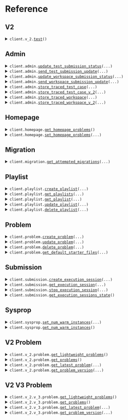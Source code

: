 # Reference
## V2
<details><summary><code>client.v_2.<a href="src/seed/v_2/client.py">test</a>()</code></summary>
<dl>
<dd>

#### 🔌 Usage

<dl>
<dd>

<dl>
<dd>

```python
from seed import SeedTrace

client = SeedTrace(
    x_random_header="YOUR_X_RANDOM_HEADER",
    token="YOUR_TOKEN",
)
client.v_2.test()

```
</dd>
</dl>
</dd>
</dl>

#### ⚙️ Parameters

<dl>
<dd>

<dl>
<dd>

**request_options:** `typing.Optional[RequestOptions]` — Request-specific configuration.
    
</dd>
</dl>
</dd>
</dl>


</dd>
</dl>
</details>

## Admin
<details><summary><code>client.admin.<a href="src/seed/admin/client.py">update_test_submission_status</a>(...)</code></summary>
<dl>
<dd>

#### 🔌 Usage

<dl>
<dd>

<dl>
<dd>

```python
import uuid

from seed import SeedTrace
from seed.submission import TestSubmissionStatus

client = SeedTrace(
    x_random_header="YOUR_X_RANDOM_HEADER",
    token="YOUR_TOKEN",
)
client.admin.update_test_submission_status(
    submission_id=uuid.UUID(
        "d5e9c84f-c2b2-4bf4-b4b0-7ffd7a9ffc32",
    ),
    request=TestSubmissionStatus(),
)

```
</dd>
</dl>
</dd>
</dl>

#### ⚙️ Parameters

<dl>
<dd>

<dl>
<dd>

**submission_id:** `SubmissionId` 
    
</dd>
</dl>

<dl>
<dd>

**request:** `TestSubmissionStatus` 
    
</dd>
</dl>

<dl>
<dd>

**request_options:** `typing.Optional[RequestOptions]` — Request-specific configuration.
    
</dd>
</dl>
</dd>
</dl>


</dd>
</dl>
</details>

<details><summary><code>client.admin.<a href="src/seed/admin/client.py">send_test_submission_update</a>(...)</code></summary>
<dl>
<dd>

#### 🔌 Usage

<dl>
<dd>

<dl>
<dd>

```python
import datetime
import uuid

from seed import SeedTrace
from seed.submission import TestSubmissionUpdateInfo_Running

client = SeedTrace(
    x_random_header="YOUR_X_RANDOM_HEADER",
    token="YOUR_TOKEN",
)
client.admin.send_test_submission_update(
    submission_id=uuid.UUID(
        "d5e9c84f-c2b2-4bf4-b4b0-7ffd7a9ffc32",
    ),
    update_time=datetime.datetime.fromisoformat(
        "2024-01-15 09:30:00+00:00",
    ),
    update_info=TestSubmissionUpdateInfo_Running(value="QUEUEING_SUBMISSION"),
)

```
</dd>
</dl>
</dd>
</dl>

#### ⚙️ Parameters

<dl>
<dd>

<dl>
<dd>

**submission_id:** `SubmissionId` 
    
</dd>
</dl>

<dl>
<dd>

**update_time:** `dt.datetime` 
    
</dd>
</dl>

<dl>
<dd>

**update_info:** `TestSubmissionUpdateInfo` 
    
</dd>
</dl>

<dl>
<dd>

**request_options:** `typing.Optional[RequestOptions]` — Request-specific configuration.
    
</dd>
</dl>
</dd>
</dl>


</dd>
</dl>
</details>

<details><summary><code>client.admin.<a href="src/seed/admin/client.py">update_workspace_submission_status</a>(...)</code></summary>
<dl>
<dd>

#### 🔌 Usage

<dl>
<dd>

<dl>
<dd>

```python
import uuid

from seed import SeedTrace
from seed.submission import WorkspaceSubmissionStatus

client = SeedTrace(
    x_random_header="YOUR_X_RANDOM_HEADER",
    token="YOUR_TOKEN",
)
client.admin.update_workspace_submission_status(
    submission_id=uuid.UUID(
        "d5e9c84f-c2b2-4bf4-b4b0-7ffd7a9ffc32",
    ),
    request=WorkspaceSubmissionStatus(),
)

```
</dd>
</dl>
</dd>
</dl>

#### ⚙️ Parameters

<dl>
<dd>

<dl>
<dd>

**submission_id:** `SubmissionId` 
    
</dd>
</dl>

<dl>
<dd>

**request:** `WorkspaceSubmissionStatus` 
    
</dd>
</dl>

<dl>
<dd>

**request_options:** `typing.Optional[RequestOptions]` — Request-specific configuration.
    
</dd>
</dl>
</dd>
</dl>


</dd>
</dl>
</details>

<details><summary><code>client.admin.<a href="src/seed/admin/client.py">send_workspace_submission_update</a>(...)</code></summary>
<dl>
<dd>

#### 🔌 Usage

<dl>
<dd>

<dl>
<dd>

```python
import datetime
import uuid

from seed import SeedTrace
from seed.submission import WorkspaceSubmissionUpdateInfo_Running

client = SeedTrace(
    x_random_header="YOUR_X_RANDOM_HEADER",
    token="YOUR_TOKEN",
)
client.admin.send_workspace_submission_update(
    submission_id=uuid.UUID(
        "d5e9c84f-c2b2-4bf4-b4b0-7ffd7a9ffc32",
    ),
    update_time=datetime.datetime.fromisoformat(
        "2024-01-15 09:30:00+00:00",
    ),
    update_info=WorkspaceSubmissionUpdateInfo_Running(
        value="QUEUEING_SUBMISSION"
    ),
)

```
</dd>
</dl>
</dd>
</dl>

#### ⚙️ Parameters

<dl>
<dd>

<dl>
<dd>

**submission_id:** `SubmissionId` 
    
</dd>
</dl>

<dl>
<dd>

**update_time:** `dt.datetime` 
    
</dd>
</dl>

<dl>
<dd>

**update_info:** `WorkspaceSubmissionUpdateInfo` 
    
</dd>
</dl>

<dl>
<dd>

**request_options:** `typing.Optional[RequestOptions]` — Request-specific configuration.
    
</dd>
</dl>
</dd>
</dl>


</dd>
</dl>
</details>

<details><summary><code>client.admin.<a href="src/seed/admin/client.py">store_traced_test_case</a>(...)</code></summary>
<dl>
<dd>

#### 🔌 Usage

<dl>
<dd>

<dl>
<dd>

```python
import uuid

from seed import SeedTrace
from seed.commons import DebugVariableValue_IntegerValue
from seed.submission import (
    ExpressionLocation,
    StackInformation,
    TestCaseResult,
    TestCaseResultWithStdout,
    TraceResponse,
)

client = SeedTrace(
    x_random_header="YOUR_X_RANDOM_HEADER",
    token="YOUR_TOKEN",
)
client.admin.store_traced_test_case(
    submission_id=uuid.UUID(
        "d5e9c84f-c2b2-4bf4-b4b0-7ffd7a9ffc32",
    ),
    test_case_id="string",
    result=TestCaseResultWithStdout(
        result=TestCaseResult(),
        stdout="string",
    ),
    trace_responses=[
        TraceResponse(
            submission_id=uuid.UUID(
                "d5e9c84f-c2b2-4bf4-b4b0-7ffd7a9ffc32",
            ),
            line_number=1,
            return_value=DebugVariableValue_IntegerValue(value=1),
            expression_location=ExpressionLocation(),
            stack=StackInformation(),
            stdout="string",
        )
    ],
)

```
</dd>
</dl>
</dd>
</dl>

#### ⚙️ Parameters

<dl>
<dd>

<dl>
<dd>

**submission_id:** `SubmissionId` 
    
</dd>
</dl>

<dl>
<dd>

**test_case_id:** `str` 
    
</dd>
</dl>

<dl>
<dd>

**result:** `TestCaseResultWithStdout` 
    
</dd>
</dl>

<dl>
<dd>

**trace_responses:** `typing.Sequence[TraceResponse]` 
    
</dd>
</dl>

<dl>
<dd>

**request_options:** `typing.Optional[RequestOptions]` — Request-specific configuration.
    
</dd>
</dl>
</dd>
</dl>


</dd>
</dl>
</details>

<details><summary><code>client.admin.<a href="src/seed/admin/client.py">store_traced_test_case_v_2</a>(...)</code></summary>
<dl>
<dd>

#### 🔌 Usage

<dl>
<dd>

<dl>
<dd>

```python
import uuid

from seed import SeedTrace
from seed.commons import DebugVariableValue_IntegerValue
from seed.submission import (
    ExpressionLocation,
    StackInformation,
    TracedFile,
    TraceResponseV2,
)

client = SeedTrace(
    x_random_header="YOUR_X_RANDOM_HEADER",
    token="YOUR_TOKEN",
)
client.admin.store_traced_test_case_v_2(
    submission_id=uuid.UUID(
        "d5e9c84f-c2b2-4bf4-b4b0-7ffd7a9ffc32",
    ),
    test_case_id="string",
    request=[
        TraceResponseV2(
            submission_id=uuid.UUID(
                "d5e9c84f-c2b2-4bf4-b4b0-7ffd7a9ffc32",
            ),
            line_number=1,
            file=TracedFile(),
            return_value=DebugVariableValue_IntegerValue(value=1),
            expression_location=ExpressionLocation(),
            stack=StackInformation(),
            stdout="string",
        )
    ],
)

```
</dd>
</dl>
</dd>
</dl>

#### ⚙️ Parameters

<dl>
<dd>

<dl>
<dd>

**submission_id:** `SubmissionId` 
    
</dd>
</dl>

<dl>
<dd>

**test_case_id:** `TestCaseId` 
    
</dd>
</dl>

<dl>
<dd>

**request:** `typing.Sequence[TraceResponseV2]` 
    
</dd>
</dl>

<dl>
<dd>

**request_options:** `typing.Optional[RequestOptions]` — Request-specific configuration.
    
</dd>
</dl>
</dd>
</dl>


</dd>
</dl>
</details>

<details><summary><code>client.admin.<a href="src/seed/admin/client.py">store_traced_workspace</a>(...)</code></summary>
<dl>
<dd>

#### 🔌 Usage

<dl>
<dd>

<dl>
<dd>

```python
import uuid

from seed import SeedTrace
from seed.commons import DebugVariableValue_IntegerValue
from seed.submission import (
    ExceptionInfo,
    ExceptionV2_Generic,
    ExpressionLocation,
    StackInformation,
    TraceResponse,
    WorkspaceRunDetails,
)

client = SeedTrace(
    x_random_header="YOUR_X_RANDOM_HEADER",
    token="YOUR_TOKEN",
)
client.admin.store_traced_workspace(
    submission_id=uuid.UUID(
        "d5e9c84f-c2b2-4bf4-b4b0-7ffd7a9ffc32",
    ),
    workspace_run_details=WorkspaceRunDetails(
        exception_v_2=ExceptionV2_Generic(),
        exception=ExceptionInfo(),
        stdout="string",
    ),
    trace_responses=[
        TraceResponse(
            submission_id=uuid.UUID(
                "d5e9c84f-c2b2-4bf4-b4b0-7ffd7a9ffc32",
            ),
            line_number=1,
            return_value=DebugVariableValue_IntegerValue(value=1),
            expression_location=ExpressionLocation(),
            stack=StackInformation(),
            stdout="string",
        )
    ],
)

```
</dd>
</dl>
</dd>
</dl>

#### ⚙️ Parameters

<dl>
<dd>

<dl>
<dd>

**submission_id:** `SubmissionId` 
    
</dd>
</dl>

<dl>
<dd>

**workspace_run_details:** `WorkspaceRunDetails` 
    
</dd>
</dl>

<dl>
<dd>

**trace_responses:** `typing.Sequence[TraceResponse]` 
    
</dd>
</dl>

<dl>
<dd>

**request_options:** `typing.Optional[RequestOptions]` — Request-specific configuration.
    
</dd>
</dl>
</dd>
</dl>


</dd>
</dl>
</details>

<details><summary><code>client.admin.<a href="src/seed/admin/client.py">store_traced_workspace_v_2</a>(...)</code></summary>
<dl>
<dd>

#### 🔌 Usage

<dl>
<dd>

<dl>
<dd>

```python
import uuid

from seed import SeedTrace
from seed.commons import DebugVariableValue_IntegerValue
from seed.submission import (
    ExpressionLocation,
    StackInformation,
    TracedFile,
    TraceResponseV2,
)

client = SeedTrace(
    x_random_header="YOUR_X_RANDOM_HEADER",
    token="YOUR_TOKEN",
)
client.admin.store_traced_workspace_v_2(
    submission_id=uuid.UUID(
        "d5e9c84f-c2b2-4bf4-b4b0-7ffd7a9ffc32",
    ),
    request=[
        TraceResponseV2(
            submission_id=uuid.UUID(
                "d5e9c84f-c2b2-4bf4-b4b0-7ffd7a9ffc32",
            ),
            line_number=1,
            file=TracedFile(),
            return_value=DebugVariableValue_IntegerValue(value=1),
            expression_location=ExpressionLocation(),
            stack=StackInformation(),
            stdout="string",
        )
    ],
)

```
</dd>
</dl>
</dd>
</dl>

#### ⚙️ Parameters

<dl>
<dd>

<dl>
<dd>

**submission_id:** `SubmissionId` 
    
</dd>
</dl>

<dl>
<dd>

**request:** `typing.Sequence[TraceResponseV2]` 
    
</dd>
</dl>

<dl>
<dd>

**request_options:** `typing.Optional[RequestOptions]` — Request-specific configuration.
    
</dd>
</dl>
</dd>
</dl>


</dd>
</dl>
</details>

## Homepage
<details><summary><code>client.homepage.<a href="src/seed/homepage/client.py">get_homepage_problems</a>()</code></summary>
<dl>
<dd>

#### 🔌 Usage

<dl>
<dd>

<dl>
<dd>

```python
from seed import SeedTrace

client = SeedTrace(
    x_random_header="YOUR_X_RANDOM_HEADER",
    token="YOUR_TOKEN",
)
client.homepage.get_homepage_problems()

```
</dd>
</dl>
</dd>
</dl>

#### ⚙️ Parameters

<dl>
<dd>

<dl>
<dd>

**request_options:** `typing.Optional[RequestOptions]` — Request-specific configuration.
    
</dd>
</dl>
</dd>
</dl>


</dd>
</dl>
</details>

<details><summary><code>client.homepage.<a href="src/seed/homepage/client.py">set_homepage_problems</a>(...)</code></summary>
<dl>
<dd>

#### 🔌 Usage

<dl>
<dd>

<dl>
<dd>

```python
from seed import SeedTrace

client = SeedTrace(
    x_random_header="YOUR_X_RANDOM_HEADER",
    token="YOUR_TOKEN",
)
client.homepage.set_homepage_problems(
    request=["string"],
)

```
</dd>
</dl>
</dd>
</dl>

#### ⚙️ Parameters

<dl>
<dd>

<dl>
<dd>

**request:** `typing.Sequence[ProblemId]` 
    
</dd>
</dl>

<dl>
<dd>

**request_options:** `typing.Optional[RequestOptions]` — Request-specific configuration.
    
</dd>
</dl>
</dd>
</dl>


</dd>
</dl>
</details>

## Migration
<details><summary><code>client.migration.<a href="src/seed/migration/client.py">get_attempted_migrations</a>(...)</code></summary>
<dl>
<dd>

#### 🔌 Usage

<dl>
<dd>

<dl>
<dd>

```python
from seed import SeedTrace

client = SeedTrace(
    x_random_header="YOUR_X_RANDOM_HEADER",
    token="YOUR_TOKEN",
)
client.migration.get_attempted_migrations(
    admin_key_header="string",
)

```
</dd>
</dl>
</dd>
</dl>

#### ⚙️ Parameters

<dl>
<dd>

<dl>
<dd>

**admin_key_header:** `str` 
    
</dd>
</dl>

<dl>
<dd>

**request_options:** `typing.Optional[RequestOptions]` — Request-specific configuration.
    
</dd>
</dl>
</dd>
</dl>


</dd>
</dl>
</details>

## Playlist
<details><summary><code>client.playlist.<a href="src/seed/playlist/client.py">create_playlist</a>(...)</code></summary>
<dl>
<dd>

#### 📝 Description

<dl>
<dd>

<dl>
<dd>

Create a new playlist
</dd>
</dl>
</dd>
</dl>

#### 🔌 Usage

<dl>
<dd>

<dl>
<dd>

```python
import datetime

from seed import SeedTrace

client = SeedTrace(
    x_random_header="YOUR_X_RANDOM_HEADER",
    token="YOUR_TOKEN",
)
client.playlist.create_playlist(
    service_param=1,
    datetime=datetime.datetime.fromisoformat(
        "2024-01-15 09:30:00+00:00",
    ),
    optional_datetime=datetime.datetime.fromisoformat(
        "2024-01-15 09:30:00+00:00",
    ),
    name="string",
    problems=["string"],
)

```
</dd>
</dl>
</dd>
</dl>

#### ⚙️ Parameters

<dl>
<dd>

<dl>
<dd>

**service_param:** `int` 
    
</dd>
</dl>

<dl>
<dd>

**datetime:** `dt.datetime` 
    
</dd>
</dl>

<dl>
<dd>

**name:** `str` 
    
</dd>
</dl>

<dl>
<dd>

**problems:** `typing.Sequence[ProblemId]` 
    
</dd>
</dl>

<dl>
<dd>

**optional_datetime:** `typing.Optional[dt.datetime]` 
    
</dd>
</dl>

<dl>
<dd>

**request_options:** `typing.Optional[RequestOptions]` — Request-specific configuration.
    
</dd>
</dl>
</dd>
</dl>


</dd>
</dl>
</details>

<details><summary><code>client.playlist.<a href="src/seed/playlist/client.py">get_playlists</a>(...)</code></summary>
<dl>
<dd>

#### 📝 Description

<dl>
<dd>

<dl>
<dd>

Returns the user's playlists
</dd>
</dl>
</dd>
</dl>

#### 🔌 Usage

<dl>
<dd>

<dl>
<dd>

```python
from seed import SeedTrace

client = SeedTrace(
    x_random_header="YOUR_X_RANDOM_HEADER",
    token="YOUR_TOKEN",
)
client.playlist.get_playlists(
    service_param=1,
    limit=1,
    other_field="string",
    multi_line_docs="string",
    optional_multiple_field="string",
    multiple_field="string",
)

```
</dd>
</dl>
</dd>
</dl>

#### ⚙️ Parameters

<dl>
<dd>

<dl>
<dd>

**service_param:** `int` 
    
</dd>
</dl>

<dl>
<dd>

**other_field:** `str` — i'm another field
    
</dd>
</dl>

<dl>
<dd>

**multi_line_docs:** `str` 

I'm a multiline
description
    
</dd>
</dl>

<dl>
<dd>

**multiple_field:** `typing.Union[str, typing.Sequence[str]]` 
    
</dd>
</dl>

<dl>
<dd>

**limit:** `typing.Optional[int]` 
    
</dd>
</dl>

<dl>
<dd>

**optional_multiple_field:** `typing.Optional[typing.Union[str, typing.Sequence[str]]]` 
    
</dd>
</dl>

<dl>
<dd>

**request_options:** `typing.Optional[RequestOptions]` — Request-specific configuration.
    
</dd>
</dl>
</dd>
</dl>


</dd>
</dl>
</details>

<details><summary><code>client.playlist.<a href="src/seed/playlist/client.py">get_playlist</a>(...)</code></summary>
<dl>
<dd>

#### 📝 Description

<dl>
<dd>

<dl>
<dd>

Returns a playlist
</dd>
</dl>
</dd>
</dl>

#### 🔌 Usage

<dl>
<dd>

<dl>
<dd>

```python
from seed import SeedTrace

client = SeedTrace(
    x_random_header="YOUR_X_RANDOM_HEADER",
    token="YOUR_TOKEN",
)
client.playlist.get_playlist(
    service_param=1,
    playlist_id="string",
)

```
</dd>
</dl>
</dd>
</dl>

#### ⚙️ Parameters

<dl>
<dd>

<dl>
<dd>

**service_param:** `int` 
    
</dd>
</dl>

<dl>
<dd>

**playlist_id:** `PlaylistId` 
    
</dd>
</dl>

<dl>
<dd>

**request_options:** `typing.Optional[RequestOptions]` — Request-specific configuration.
    
</dd>
</dl>
</dd>
</dl>


</dd>
</dl>
</details>

<details><summary><code>client.playlist.<a href="src/seed/playlist/client.py">update_playlist</a>(...)</code></summary>
<dl>
<dd>

#### 📝 Description

<dl>
<dd>

<dl>
<dd>

Updates a playlist
</dd>
</dl>
</dd>
</dl>

#### 🔌 Usage

<dl>
<dd>

<dl>
<dd>

```python
from seed import SeedTrace
from seed.playlist import UpdatePlaylistRequest

client = SeedTrace(
    x_random_header="YOUR_X_RANDOM_HEADER",
    token="YOUR_TOKEN",
)
client.playlist.update_playlist(
    service_param=1,
    playlist_id="string",
    request=UpdatePlaylistRequest(
        name="string",
        problems=["string"],
    ),
)

```
</dd>
</dl>
</dd>
</dl>

#### ⚙️ Parameters

<dl>
<dd>

<dl>
<dd>

**service_param:** `int` 
    
</dd>
</dl>

<dl>
<dd>

**playlist_id:** `PlaylistId` 
    
</dd>
</dl>

<dl>
<dd>

**request:** `typing.Optional[UpdatePlaylistRequest]` 
    
</dd>
</dl>

<dl>
<dd>

**request_options:** `typing.Optional[RequestOptions]` — Request-specific configuration.
    
</dd>
</dl>
</dd>
</dl>


</dd>
</dl>
</details>

<details><summary><code>client.playlist.<a href="src/seed/playlist/client.py">delete_playlist</a>(...)</code></summary>
<dl>
<dd>

#### 📝 Description

<dl>
<dd>

<dl>
<dd>

Deletes a playlist
</dd>
</dl>
</dd>
</dl>

#### 🔌 Usage

<dl>
<dd>

<dl>
<dd>

```python
from seed import SeedTrace

client = SeedTrace(
    x_random_header="YOUR_X_RANDOM_HEADER",
    token="YOUR_TOKEN",
)
client.playlist.delete_playlist(
    service_param=1,
    playlist_id="string",
)

```
</dd>
</dl>
</dd>
</dl>

#### ⚙️ Parameters

<dl>
<dd>

<dl>
<dd>

**service_param:** `int` 
    
</dd>
</dl>

<dl>
<dd>

**playlist_id:** `PlaylistId` 
    
</dd>
</dl>

<dl>
<dd>

**request_options:** `typing.Optional[RequestOptions]` — Request-specific configuration.
    
</dd>
</dl>
</dd>
</dl>


</dd>
</dl>
</details>

## Problem
<details><summary><code>client.problem.<a href="src/seed/problem/client.py">create_problem</a>(...)</code></summary>
<dl>
<dd>

#### 📝 Description

<dl>
<dd>

<dl>
<dd>

Creates a problem
</dd>
</dl>
</dd>
</dl>

#### 🔌 Usage

<dl>
<dd>

<dl>
<dd>

```python
from seed import SeedTrace
from seed.commons import (
    FileInfo,
    TestCase,
    TestCaseWithExpectedResult,
    VariableType,
    VariableValue_IntegerValue,
)
from seed.problem import (
    ProblemDescription,
    ProblemDescriptionBoard_Html,
    ProblemFiles,
    VariableTypeAndName,
)

client = SeedTrace(
    x_random_header="YOUR_X_RANDOM_HEADER",
    token="YOUR_TOKEN",
)
client.problem.create_problem(
    problem_name="string",
    problem_description=ProblemDescription(
        boards=[ProblemDescriptionBoard_Html(value="string")],
    ),
    files={
        "JAVA": ProblemFiles(
            solution_file=FileInfo(
                filename="string",
                contents="string",
            ),
            read_only_files=[
                FileInfo(
                    filename="string",
                    contents="string",
                )
            ],
        )
    },
    input_params=[
        VariableTypeAndName(
            variable_type=VariableType(),
            name="string",
        )
    ],
    output_type=VariableType(),
    testcases=[
        TestCaseWithExpectedResult(
            test_case=TestCase(
                id="string",
                params=[VariableValue_IntegerValue(value=1)],
            ),
            expected_result=VariableValue_IntegerValue(value=1),
        )
    ],
    method_name="string",
)

```
</dd>
</dl>
</dd>
</dl>

#### ⚙️ Parameters

<dl>
<dd>

<dl>
<dd>

**problem_name:** `str` 
    
</dd>
</dl>

<dl>
<dd>

**problem_description:** `ProblemDescription` 
    
</dd>
</dl>

<dl>
<dd>

**files:** `typing.Dict[Language, ProblemFiles]` 
    
</dd>
</dl>

<dl>
<dd>

**input_params:** `typing.Sequence[VariableTypeAndName]` 
    
</dd>
</dl>

<dl>
<dd>

**output_type:** `VariableType` 
    
</dd>
</dl>

<dl>
<dd>

**testcases:** `typing.Sequence[TestCaseWithExpectedResult]` 
    
</dd>
</dl>

<dl>
<dd>

**method_name:** `str` 
    
</dd>
</dl>

<dl>
<dd>

**request_options:** `typing.Optional[RequestOptions]` — Request-specific configuration.
    
</dd>
</dl>
</dd>
</dl>


</dd>
</dl>
</details>

<details><summary><code>client.problem.<a href="src/seed/problem/client.py">update_problem</a>(...)</code></summary>
<dl>
<dd>

#### 📝 Description

<dl>
<dd>

<dl>
<dd>

Updates a problem
</dd>
</dl>
</dd>
</dl>

#### 🔌 Usage

<dl>
<dd>

<dl>
<dd>

```python
from seed import SeedTrace
from seed.commons import (
    FileInfo,
    TestCase,
    TestCaseWithExpectedResult,
    VariableType,
    VariableValue_IntegerValue,
)
from seed.problem import (
    ProblemDescription,
    ProblemDescriptionBoard_Html,
    ProblemFiles,
    VariableTypeAndName,
)

client = SeedTrace(
    x_random_header="YOUR_X_RANDOM_HEADER",
    token="YOUR_TOKEN",
)
client.problem.update_problem(
    problem_id="string",
    problem_name="string",
    problem_description=ProblemDescription(
        boards=[ProblemDescriptionBoard_Html(value="string")],
    ),
    files={
        "JAVA": ProblemFiles(
            solution_file=FileInfo(
                filename="string",
                contents="string",
            ),
            read_only_files=[
                FileInfo(
                    filename="string",
                    contents="string",
                )
            ],
        )
    },
    input_params=[
        VariableTypeAndName(
            variable_type=VariableType(),
            name="string",
        )
    ],
    output_type=VariableType(),
    testcases=[
        TestCaseWithExpectedResult(
            test_case=TestCase(
                id="string",
                params=[VariableValue_IntegerValue(value=1)],
            ),
            expected_result=VariableValue_IntegerValue(value=1),
        )
    ],
    method_name="string",
)

```
</dd>
</dl>
</dd>
</dl>

#### ⚙️ Parameters

<dl>
<dd>

<dl>
<dd>

**problem_id:** `ProblemId` 
    
</dd>
</dl>

<dl>
<dd>

**problem_name:** `str` 
    
</dd>
</dl>

<dl>
<dd>

**problem_description:** `ProblemDescription` 
    
</dd>
</dl>

<dl>
<dd>

**files:** `typing.Dict[Language, ProblemFiles]` 
    
</dd>
</dl>

<dl>
<dd>

**input_params:** `typing.Sequence[VariableTypeAndName]` 
    
</dd>
</dl>

<dl>
<dd>

**output_type:** `VariableType` 
    
</dd>
</dl>

<dl>
<dd>

**testcases:** `typing.Sequence[TestCaseWithExpectedResult]` 
    
</dd>
</dl>

<dl>
<dd>

**method_name:** `str` 
    
</dd>
</dl>

<dl>
<dd>

**request_options:** `typing.Optional[RequestOptions]` — Request-specific configuration.
    
</dd>
</dl>
</dd>
</dl>


</dd>
</dl>
</details>

<details><summary><code>client.problem.<a href="src/seed/problem/client.py">delete_problem</a>(...)</code></summary>
<dl>
<dd>

#### 📝 Description

<dl>
<dd>

<dl>
<dd>

Soft deletes a problem
</dd>
</dl>
</dd>
</dl>

#### 🔌 Usage

<dl>
<dd>

<dl>
<dd>

```python
from seed import SeedTrace

client = SeedTrace(
    x_random_header="YOUR_X_RANDOM_HEADER",
    token="YOUR_TOKEN",
)
client.problem.delete_problem(
    problem_id="string",
)

```
</dd>
</dl>
</dd>
</dl>

#### ⚙️ Parameters

<dl>
<dd>

<dl>
<dd>

**problem_id:** `ProblemId` 
    
</dd>
</dl>

<dl>
<dd>

**request_options:** `typing.Optional[RequestOptions]` — Request-specific configuration.
    
</dd>
</dl>
</dd>
</dl>


</dd>
</dl>
</details>

<details><summary><code>client.problem.<a href="src/seed/problem/client.py">get_default_starter_files</a>(...)</code></summary>
<dl>
<dd>

#### 📝 Description

<dl>
<dd>

<dl>
<dd>

Returns default starter files for problem
</dd>
</dl>
</dd>
</dl>

#### 🔌 Usage

<dl>
<dd>

<dl>
<dd>

```python
from seed import SeedTrace
from seed.commons import VariableType
from seed.problem import VariableTypeAndName

client = SeedTrace(
    x_random_header="YOUR_X_RANDOM_HEADER",
    token="YOUR_TOKEN",
)
client.problem.get_default_starter_files(
    input_params=[
        VariableTypeAndName(
            variable_type=VariableType(),
            name="string",
        )
    ],
    output_type=VariableType(),
    method_name="string",
)

```
</dd>
</dl>
</dd>
</dl>

#### ⚙️ Parameters

<dl>
<dd>

<dl>
<dd>

**input_params:** `typing.Sequence[VariableTypeAndName]` 
    
</dd>
</dl>

<dl>
<dd>

**output_type:** `VariableType` 
    
</dd>
</dl>

<dl>
<dd>

**method_name:** `str` 

The name of the `method` that the student has to complete.
The method name cannot include the following characters:
  - Greater Than `>`
  - Less Than `<``
  - Equals `=`
  - Period `.`

    
</dd>
</dl>

<dl>
<dd>

**request_options:** `typing.Optional[RequestOptions]` — Request-specific configuration.
    
</dd>
</dl>
</dd>
</dl>


</dd>
</dl>
</details>

## Submission
<details><summary><code>client.submission.<a href="src/seed/submission/client.py">create_execution_session</a>(...)</code></summary>
<dl>
<dd>

#### 📝 Description

<dl>
<dd>

<dl>
<dd>

Returns sessionId and execution server URL for session. Spins up server.
</dd>
</dl>
</dd>
</dl>

#### 🔌 Usage

<dl>
<dd>

<dl>
<dd>

```python
from seed import SeedTrace

client = SeedTrace(
    x_random_header="YOUR_X_RANDOM_HEADER",
    token="YOUR_TOKEN",
)
client.submission.create_execution_session(
    language="JAVA",
)

```
</dd>
</dl>
</dd>
</dl>

#### ⚙️ Parameters

<dl>
<dd>

<dl>
<dd>

**language:** `Language` 
    
</dd>
</dl>

<dl>
<dd>

**request_options:** `typing.Optional[RequestOptions]` — Request-specific configuration.
    
</dd>
</dl>
</dd>
</dl>


</dd>
</dl>
</details>

<details><summary><code>client.submission.<a href="src/seed/submission/client.py">get_execution_session</a>(...)</code></summary>
<dl>
<dd>

#### 📝 Description

<dl>
<dd>

<dl>
<dd>

Returns execution server URL for session. Returns empty if session isn't registered.
</dd>
</dl>
</dd>
</dl>

#### 🔌 Usage

<dl>
<dd>

<dl>
<dd>

```python
from seed import SeedTrace

client = SeedTrace(
    x_random_header="YOUR_X_RANDOM_HEADER",
    token="YOUR_TOKEN",
)
client.submission.get_execution_session(
    session_id="string",
)

```
</dd>
</dl>
</dd>
</dl>

#### ⚙️ Parameters

<dl>
<dd>

<dl>
<dd>

**session_id:** `str` 
    
</dd>
</dl>

<dl>
<dd>

**request_options:** `typing.Optional[RequestOptions]` — Request-specific configuration.
    
</dd>
</dl>
</dd>
</dl>


</dd>
</dl>
</details>

<details><summary><code>client.submission.<a href="src/seed/submission/client.py">stop_execution_session</a>(...)</code></summary>
<dl>
<dd>

#### 📝 Description

<dl>
<dd>

<dl>
<dd>

Stops execution session.
</dd>
</dl>
</dd>
</dl>

#### 🔌 Usage

<dl>
<dd>

<dl>
<dd>

```python
from seed import SeedTrace

client = SeedTrace(
    x_random_header="YOUR_X_RANDOM_HEADER",
    token="YOUR_TOKEN",
)
client.submission.stop_execution_session(
    session_id="string",
)

```
</dd>
</dl>
</dd>
</dl>

#### ⚙️ Parameters

<dl>
<dd>

<dl>
<dd>

**session_id:** `str` 
    
</dd>
</dl>

<dl>
<dd>

**request_options:** `typing.Optional[RequestOptions]` — Request-specific configuration.
    
</dd>
</dl>
</dd>
</dl>


</dd>
</dl>
</details>

<details><summary><code>client.submission.<a href="src/seed/submission/client.py">get_execution_sessions_state</a>()</code></summary>
<dl>
<dd>

#### 🔌 Usage

<dl>
<dd>

<dl>
<dd>

```python
from seed import SeedTrace

client = SeedTrace(
    x_random_header="YOUR_X_RANDOM_HEADER",
    token="YOUR_TOKEN",
)
client.submission.get_execution_sessions_state()

```
</dd>
</dl>
</dd>
</dl>

#### ⚙️ Parameters

<dl>
<dd>

<dl>
<dd>

**request_options:** `typing.Optional[RequestOptions]` — Request-specific configuration.
    
</dd>
</dl>
</dd>
</dl>


</dd>
</dl>
</details>

## Sysprop
<details><summary><code>client.sysprop.<a href="src/seed/sysprop/client.py">set_num_warm_instances</a>(...)</code></summary>
<dl>
<dd>

#### 🔌 Usage

<dl>
<dd>

<dl>
<dd>

```python
from seed import SeedTrace

client = SeedTrace(
    x_random_header="YOUR_X_RANDOM_HEADER",
    token="YOUR_TOKEN",
)
client.sysprop.set_num_warm_instances(
    language="JAVA",
    num_warm_instances=1,
)

```
</dd>
</dl>
</dd>
</dl>

#### ⚙️ Parameters

<dl>
<dd>

<dl>
<dd>

**language:** `Language` 
    
</dd>
</dl>

<dl>
<dd>

**num_warm_instances:** `int` 
    
</dd>
</dl>

<dl>
<dd>

**request_options:** `typing.Optional[RequestOptions]` — Request-specific configuration.
    
</dd>
</dl>
</dd>
</dl>


</dd>
</dl>
</details>

<details><summary><code>client.sysprop.<a href="src/seed/sysprop/client.py">get_num_warm_instances</a>()</code></summary>
<dl>
<dd>

#### 🔌 Usage

<dl>
<dd>

<dl>
<dd>

```python
from seed import SeedTrace

client = SeedTrace(
    x_random_header="YOUR_X_RANDOM_HEADER",
    token="YOUR_TOKEN",
)
client.sysprop.get_num_warm_instances()

```
</dd>
</dl>
</dd>
</dl>

#### ⚙️ Parameters

<dl>
<dd>

<dl>
<dd>

**request_options:** `typing.Optional[RequestOptions]` — Request-specific configuration.
    
</dd>
</dl>
</dd>
</dl>


</dd>
</dl>
</details>

## V2 Problem
<details><summary><code>client.v_2.problem.<a href="src/seed/v_2/problem/client.py">get_lightweight_problems</a>()</code></summary>
<dl>
<dd>

#### 📝 Description

<dl>
<dd>

<dl>
<dd>

Returns lightweight versions of all problems
</dd>
</dl>
</dd>
</dl>

#### 🔌 Usage

<dl>
<dd>

<dl>
<dd>

```python
from seed import SeedTrace

client = SeedTrace(
    x_random_header="YOUR_X_RANDOM_HEADER",
    token="YOUR_TOKEN",
)
client.v_2.problem.get_lightweight_problems()

```
</dd>
</dl>
</dd>
</dl>

#### ⚙️ Parameters

<dl>
<dd>

<dl>
<dd>

**request_options:** `typing.Optional[RequestOptions]` — Request-specific configuration.
    
</dd>
</dl>
</dd>
</dl>


</dd>
</dl>
</details>

<details><summary><code>client.v_2.problem.<a href="src/seed/v_2/problem/client.py">get_problems</a>()</code></summary>
<dl>
<dd>

#### 📝 Description

<dl>
<dd>

<dl>
<dd>

Returns latest versions of all problems
</dd>
</dl>
</dd>
</dl>

#### 🔌 Usage

<dl>
<dd>

<dl>
<dd>

```python
from seed import SeedTrace

client = SeedTrace(
    x_random_header="YOUR_X_RANDOM_HEADER",
    token="YOUR_TOKEN",
)
client.v_2.problem.get_problems()

```
</dd>
</dl>
</dd>
</dl>

#### ⚙️ Parameters

<dl>
<dd>

<dl>
<dd>

**request_options:** `typing.Optional[RequestOptions]` — Request-specific configuration.
    
</dd>
</dl>
</dd>
</dl>


</dd>
</dl>
</details>

<details><summary><code>client.v_2.problem.<a href="src/seed/v_2/problem/client.py">get_latest_problem</a>(...)</code></summary>
<dl>
<dd>

#### 📝 Description

<dl>
<dd>

<dl>
<dd>

Returns latest version of a problem
</dd>
</dl>
</dd>
</dl>

#### 🔌 Usage

<dl>
<dd>

<dl>
<dd>

```python
from seed import SeedTrace

client = SeedTrace(
    x_random_header="YOUR_X_RANDOM_HEADER",
    token="YOUR_TOKEN",
)
client.v_2.problem.get_latest_problem(
    problem_id="string",
)

```
</dd>
</dl>
</dd>
</dl>

#### ⚙️ Parameters

<dl>
<dd>

<dl>
<dd>

**problem_id:** `ProblemId` 
    
</dd>
</dl>

<dl>
<dd>

**request_options:** `typing.Optional[RequestOptions]` — Request-specific configuration.
    
</dd>
</dl>
</dd>
</dl>


</dd>
</dl>
</details>

<details><summary><code>client.v_2.problem.<a href="src/seed/v_2/problem/client.py">get_problem_version</a>(...)</code></summary>
<dl>
<dd>

#### 📝 Description

<dl>
<dd>

<dl>
<dd>

Returns requested version of a problem
</dd>
</dl>
</dd>
</dl>

#### 🔌 Usage

<dl>
<dd>

<dl>
<dd>

```python
from seed import SeedTrace

client = SeedTrace(
    x_random_header="YOUR_X_RANDOM_HEADER",
    token="YOUR_TOKEN",
)
client.v_2.problem.get_problem_version(
    problem_id="string",
    problem_version=1,
)

```
</dd>
</dl>
</dd>
</dl>

#### ⚙️ Parameters

<dl>
<dd>

<dl>
<dd>

**problem_id:** `ProblemId` 
    
</dd>
</dl>

<dl>
<dd>

**problem_version:** `int` 
    
</dd>
</dl>

<dl>
<dd>

**request_options:** `typing.Optional[RequestOptions]` — Request-specific configuration.
    
</dd>
</dl>
</dd>
</dl>


</dd>
</dl>
</details>

## V2 V3 Problem
<details><summary><code>client.v_2.v_3.problem.<a href="src/seed/v_2/v_3/problem/client.py">get_lightweight_problems</a>()</code></summary>
<dl>
<dd>

#### 📝 Description

<dl>
<dd>

<dl>
<dd>

Returns lightweight versions of all problems
</dd>
</dl>
</dd>
</dl>

#### 🔌 Usage

<dl>
<dd>

<dl>
<dd>

```python
from seed import SeedTrace

client = SeedTrace(
    x_random_header="YOUR_X_RANDOM_HEADER",
    token="YOUR_TOKEN",
)
client.v_2.v_3.problem.get_lightweight_problems()

```
</dd>
</dl>
</dd>
</dl>

#### ⚙️ Parameters

<dl>
<dd>

<dl>
<dd>

**request_options:** `typing.Optional[RequestOptions]` — Request-specific configuration.
    
</dd>
</dl>
</dd>
</dl>


</dd>
</dl>
</details>

<details><summary><code>client.v_2.v_3.problem.<a href="src/seed/v_2/v_3/problem/client.py">get_problems</a>()</code></summary>
<dl>
<dd>

#### 📝 Description

<dl>
<dd>

<dl>
<dd>

Returns latest versions of all problems
</dd>
</dl>
</dd>
</dl>

#### 🔌 Usage

<dl>
<dd>

<dl>
<dd>

```python
from seed import SeedTrace

client = SeedTrace(
    x_random_header="YOUR_X_RANDOM_HEADER",
    token="YOUR_TOKEN",
)
client.v_2.v_3.problem.get_problems()

```
</dd>
</dl>
</dd>
</dl>

#### ⚙️ Parameters

<dl>
<dd>

<dl>
<dd>

**request_options:** `typing.Optional[RequestOptions]` — Request-specific configuration.
    
</dd>
</dl>
</dd>
</dl>


</dd>
</dl>
</details>

<details><summary><code>client.v_2.v_3.problem.<a href="src/seed/v_2/v_3/problem/client.py">get_latest_problem</a>(...)</code></summary>
<dl>
<dd>

#### 📝 Description

<dl>
<dd>

<dl>
<dd>

Returns latest version of a problem
</dd>
</dl>
</dd>
</dl>

#### 🔌 Usage

<dl>
<dd>

<dl>
<dd>

```python
from seed import SeedTrace

client = SeedTrace(
    x_random_header="YOUR_X_RANDOM_HEADER",
    token="YOUR_TOKEN",
)
client.v_2.v_3.problem.get_latest_problem(
    problem_id="string",
)

```
</dd>
</dl>
</dd>
</dl>

#### ⚙️ Parameters

<dl>
<dd>

<dl>
<dd>

**problem_id:** `ProblemId` 
    
</dd>
</dl>

<dl>
<dd>

**request_options:** `typing.Optional[RequestOptions]` — Request-specific configuration.
    
</dd>
</dl>
</dd>
</dl>


</dd>
</dl>
</details>

<details><summary><code>client.v_2.v_3.problem.<a href="src/seed/v_2/v_3/problem/client.py">get_problem_version</a>(...)</code></summary>
<dl>
<dd>

#### 📝 Description

<dl>
<dd>

<dl>
<dd>

Returns requested version of a problem
</dd>
</dl>
</dd>
</dl>

#### 🔌 Usage

<dl>
<dd>

<dl>
<dd>

```python
from seed import SeedTrace

client = SeedTrace(
    x_random_header="YOUR_X_RANDOM_HEADER",
    token="YOUR_TOKEN",
)
client.v_2.v_3.problem.get_problem_version(
    problem_id="string",
    problem_version=1,
)

```
</dd>
</dl>
</dd>
</dl>

#### ⚙️ Parameters

<dl>
<dd>

<dl>
<dd>

**problem_id:** `ProblemId` 
    
</dd>
</dl>

<dl>
<dd>

**problem_version:** `int` 
    
</dd>
</dl>

<dl>
<dd>

**request_options:** `typing.Optional[RequestOptions]` — Request-specific configuration.
    
</dd>
</dl>
</dd>
</dl>


</dd>
</dl>
</details>

